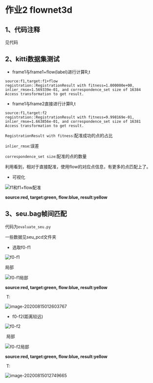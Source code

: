 # 作业2 flownet3d

## 1、代码注释

见代码

## 2、kitti数据集测试

- frame1与frame1+flow(label)进行计算R,t

```
source:f1,target:f1+flow
registration::RegistrationResult with fitness=1.000000e+00, inlier_rmse=1.569339e-01, and correspondence_set size of 16384
Access transformation to get result.
```



- frame1与frame2直接进行计算R,t

```
source:f1,target:f2
registration::RegistrationResult with fitness=9.998169e-01, inlier_rmse=1.663856e-01, and correspondence_set size of 16381
Access transformation to get result.
```

`RegistrationResult with fitness`:配准成功的点的占比

`inlier_rmse`:误差

`correspondence_set size`:配准的点的数量

利用看到，相对于直接配准，使用flow的对应点信息，有更多的点匹配上了。

- 可视化

![f1和f1+flow配准](https://gitee.com/suyunzzz/img/raw/master/img/20200815012005.png)

**source:red,	target:green,	flow:blue,	result:yellow**

## 3、seu.bag帧间匹配

代码为`evaluate_seu.py`

一些数据见seu_pcd文件夹

- 选取f0-f1

![f0-f1](https://gitee.com/suyunzzz/img/raw/master/img/20200815012336.png)

局部

![f0-f1局部](https://gitee.com/suyunzzz/img/raw/master/img/20200815012357.png)

**source:red,	target:green,	flow:blue,	result:yellow**

​		T:

![image-20200815012603767](https://gitee.com/suyunzzz/img/raw/master/img/20200815012603.png)







- f0-f2(距离较远)

![f0-f2](https://gitee.com/suyunzzz/img/raw/master/img/20200815012644.png)



​		局部

![f0-f2局部](https://gitee.com/suyunzzz/img/raw/master/img/20200815012724.png)

**source:red,	target:green,	flow:blue,	result:yellow**



​		T:

![image-20200815012749665](https://gitee.com/suyunzzz/img/raw/master/img/20200815012749.png)

